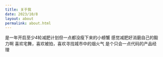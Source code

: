 ```yaml
---
title: 关于我
date: 2023/10/8
layout: about
permalink: about.html
---
```

是一年开启至少4轮减肥计划但一点都没瘦下来的小螃蟹
感觉减肥好消磨自己的毅力啊
喜欢宅舞，喜欢被拍，喜欢寻找城市中的烟火气
是个只会一点代码的产品经理